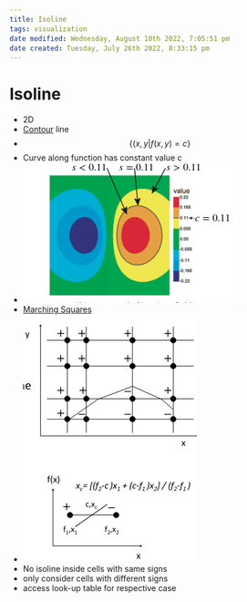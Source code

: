 ```yaml
---
title: Isoline
tags: visualization
date modified: Wednesday, August 10th 2022, 7:05:51 pm
date created: Tuesday, July 26th 2022, 8:33:15 pm
---
```


# Isoline
- 2D
- [Contour](Contour.md) line
- $$\{(x,y|f(x,y)=c\}$$
- Curve along function has constant value c
- ![im](assets/Pasted%20image%2020220411133253.png)
- [Marching Squares](Marching%20Squares.md)
- ![im](assets/Pasted%20image%2020220411133700.png)
- No isoline inside cells with same signs
- only consider cells with different signs
- access look-up table for respective case

